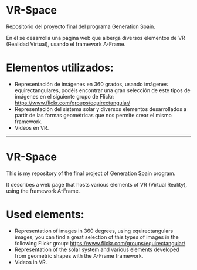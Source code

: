 # VR-Space

Repositorio del proyecto final del programa Generation Spain.

En él se desarrolla una página web que alberga diversos elementos de VR (Realidad Virtual), usando el framework A-Frame.

# Elementos utilizados: 
- Representación de imágenes en 360 grados, usando imágenes equirectangulares, podéis encontrar una gran selección de este tipos de imágenes en el siguiente grupo de Flickr: https://www.flickr.com/groups/equirectangular/
- Representación del sistema solar y diversos elementos desarrollados a partir de las formas geométricas que nos permite crear el mismo framework.
- Videos en VR.
------------------------------------------------------------------------------------------------------------------------------------------
# VR-Space

This is my repository of the final project of Generation Spain program.

It describes a web page that hosts various elements of VR (Virtual Reality), using the framework A-Frame.

# Used elements:
- Representation of images in 360 degrees, using equirectangulars images, you can find a great selection of this types of images in the following Flickr group: https://www.flickr.com/groups/equirectangular/
- Representation of the solar system and various elements developed from geometric shapes with the A-Frame framework.
- Videos in VR.
